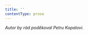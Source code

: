 ```yaml
---
title: ''
contentType: prose
---
```


<section>

_Autor by rád poděkoval Petru Kopalovi._

</section>
